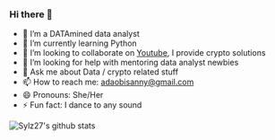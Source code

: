### Hi there 👋

- 🔭 I’m a DATAmined data analyst
- 🌱 I’m currently learning Python
- 👯 I’m looking to collaborate on [Youtube](https://www.youtube.com/channel/UCFOtH-Ch8m-EyO755gevU5w), I provide crypto solutions
- 🤔 I’m looking for help with mentoring data analyst newbies
- 💬 Ask me about Data / crypto related stuff
- 📫 How to reach me: adaobisanny@gmail.com
- 😄 Pronouns: She/Her
- ⚡ Fun fact: I dance to any sound



![Sylz27's github stats](https://github-readme-stats.vercel.app/api?username=sylz27)

